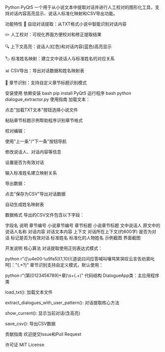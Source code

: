 Python
PyQt5
一个用于从小说文本中提取对话并进行人工校对的图形化工具，支持对话内容高亮显示、说话人标准化映射和CSV导出功能。

功能特性
📖 自动对话提取：从TXT格式小说中智能识别对话内容

✏️ 人工校对：可视化界面方便校对和修正提取结果

🔍 上下文高亮：说话人(红色)和对话内容(蓝色)高亮显示

🏷️ 标准姓名映射：建立文中说话人与标准姓名的对应关系

📊 CSV导出：导出对话数据和姓名映射表

📂 章节识别：支持自定义章节标题识别模式

安装使用
依赖安装
bash
pip install PyQt5
运行程序
bash
python dialogue_extractor.py
使用指南
加载文本：

点击"加载TXT文本"按钮选择小说文件

粘贴章节标题示例帮助程序识别章节格式

校对编辑：

使用"上一条"/"下一条"按钮导航

修改说话人、对话内容等信息

设置是否为有效对话

输入标准姓名建立映射关系

导出数据：

点击"保存为CSV"导出对话数据

自动生成姓名映射表

数据格式
导出的CSV文件包含以下字段：

字段名	说明
章节编号	小说章节编号
章节标题	小说章节标题
文中说话人	原文中的说话人名称
对话内容	对话文本内容
上下文	对话所在上下文(约600字)
是否为对话	标记是否为有效对话
标准姓名	标准化的人物姓名
示例截图
界面截图

开发说明
核心算法
对话提取使用正则表达式模式：

python
r"([\u4e00-\u9fa5]{1,10})[道说曰问应答喊叫嚷骂笑哭叹云言告劝禀叱呵]："(.*?)"
章节识别支持自定义模式，默认使用：

python
r"(第[0123456789]+章)\s+(.+)"
代码结构
DialogueApp类：主应用程序类

load_txt(): 加载文本文件

extract_dialogues_with_user_pattern(): 对话提取核心方法

show_current(): 显示当前对话(含高亮)

save_csv(): 导出CSV数据

贡献指南
欢迎提交Issue和Pull Request

许可证
MIT License
